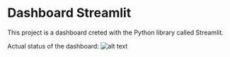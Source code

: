 # Dashboard Streamlit
This project is a dashboard creted with the Python library called Streamlit.

Actual status of the dashboard:
![alt text]([http://url/to/img.png](https://github.com/pablodaniel99/dashboardStreamlit/blob/main/images/application.PNG))
